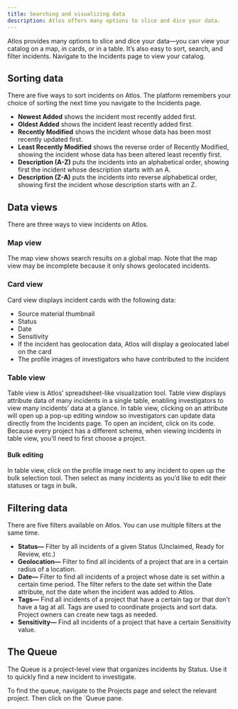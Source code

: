 ```yaml
---
title: Searching and visualizing data
description: Atlos offers many options to slice and dice your data. 
---
```


Atlos provides many options to slice and dice your data—you can view your catalog on a map, in cards, or in a table. It’s also easy to sort, search, and filter incidents. Navigate to the Incidents page to view your catalog. 

## Sorting data
There are five ways to sort incidents on Atlos. The platform remembers your choice of sorting the next time you navigate to the Incidents page. 
- **Newest Added** shows the incident most recently added first. 
- **Oldest Added** shows the incident least recently added first.
- **Recently Modified** shows the incident whose data has been most recently updated first.
- **Least Recently Modified** shows the reverse order of Recently Modified, showing the incident whose data has been altered least recently first. 
- **Description (A-Z)** puts the incidents into an alphabetical order, showing first the incident whose description starts with an A.
- **Description (Z-A)** puts the incidents into reverse alphabetical order, showing first the incident whose description starts with an Z.

## Data views
There are three ways to view incidents on Atlos. 

### Map view
The map view shows search results on a global map. Note that the map view may be incomplete because it only shows geolocated incidents. 

### Card view
Card view displays incident cards with the following data: 
- Source material thumbnail
- Status
- Date 
- Sensitivity
- If the incident has geolocation data, Atlos will display a geolocated label on the card
- The profile images of investigators who have contributed to the incident
  
### Table view
Table view is Atlos’ spreadsheet-like visualization tool. Table view displays attribute data of many incidents in a single table, enabling investigators to view many incidents’ data at a glance.  In table view, clicking on an attribute will open up a pop-up editing window so investigators can update data directly from the Incidents page. To open an incident, click on its code. Because every project has a different schema, when viewing incidents in table view, you'll need to first choose a project.

#### Bulk editing
In table view, click on the profile image next to any incident to open up the bulk selection tool. Then select as many incidents as you’d like to edit their statuses or tags in bulk. 

## Filtering data
There are five filters available on Atlos. You can use multiple filters at the same time. 
- **Status—** Filter by all incidents of a given Status (Unclaimed, Ready for Review, etc.)
- **Geolocation—** Filter to find all incidents of a project that are in a certain radius of a location.
- **Date—** Filter to find all incidents of a project whose date is set within a certain time period. The filter refers to the date set within the Date attribute, not the date when the incident was added to Atlos.
- **Tags—** Find all incidents of a project that have a certain tag or that don’t have a tag at all. Tags are used to coordinate projects and sort data. Project owners can create new tags as needed.
- **Sensitivity—** Find all incidents of a project that have a certain Sensitivity value.

## The Queue
The Queue is a project-level view that organizes incidents by Status. Use it to quickly find a new incident to investigate. 

To find the queue, navigate to the Projects page and select the relevant project. Then click on the `Queue pane. 
